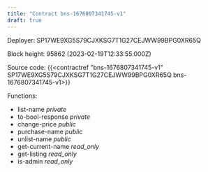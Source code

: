 ```yaml
---
title: "Contract bns-1676807341745-v1"
draft: true
---
```

Deployer: SP17WE9XG5S79CJXKSG7T1G27CEJWW99BPG0XR65Q


 



Block height: 95862 (2023-02-19T12:33:55.000Z)

Source code: {{<contractref "bns-1676807341745-v1" SP17WE9XG5S79CJXKSG7T1G27CEJWW99BPG0XR65Q bns-1676807341745-v1>}}

Functions:

* list-name _private_
* to-bool-response _private_
* change-price _public_
* purchase-name _public_
* unlist-name _public_
* get-current-name _read_only_
* get-listing _read_only_
* is-admin _read_only_
